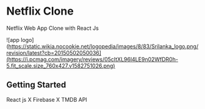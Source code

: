 # Netflix Clone

Netflix Web App Clone with React Js

![app logo](https://static.wikia.nocookie.net/logopedia/images/8/83/Srilanka_logo.png/revision/latest?cb=20150502050036](https://i.pcmag.com/imagery/reviews/05cItXL96l4LE9n02WfDR0h-5.fit_scale.size_760x427.v1582751026.png)

## Getting Started

React js X Firebase X TMDB API
